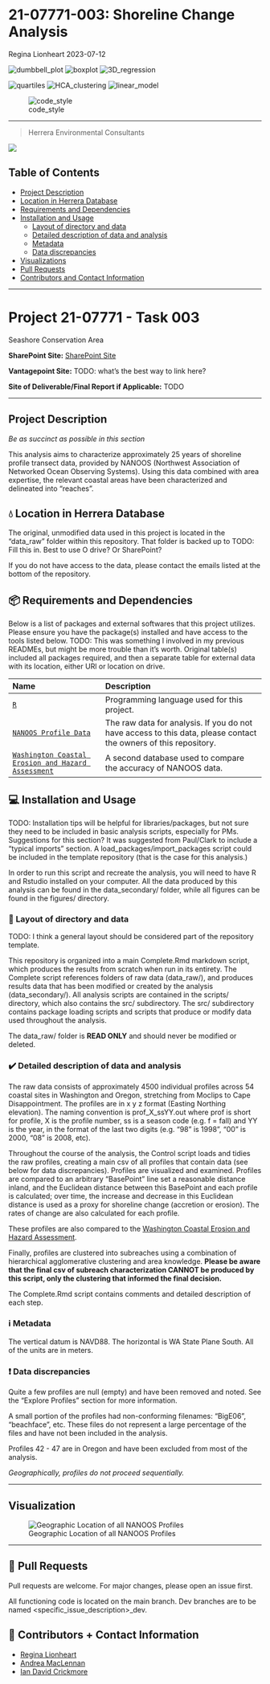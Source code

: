21-07771-003: Shoreline Change Analysis
================
Regina Lionheart
2023-07-12

![dumbbell_plot](https://img.shields.io/badge/plot-dumbbell-%231D455C)
![boxplot](https://img.shields.io/badge/plot-boxplot-%231D455C)
![3D_regression](https://img.shields.io/badge/plot-3D%20regression-%231D455C)

![quartiles](https://img.shields.io/badge/stats-quartiles-%233ECDA3)
![HCA_clustering](https://img.shields.io/badge/stats-HCA%20clustering-%233ECDA3)
![linear_model](https://img.shields.io/badge/stats-linear%20model-%233ECDA3)

<figure>
<img src="https://img.shields.io/badge/style-needs%20checking-red"
alt="code_style" />
<figcaption aria-hidden="true">code_style</figcaption>
</figure>

------------------------------------------------------------------------

> Herrera Environmental Consultants

![](images_output/Herrera_lockup_4c.png)

## Table of Contents

- [Project Description](#Project-Description)
- [Location in Herrera Database](#Location-in-Herrera-Database)  
- [Requirements and Dependencies](#Requirements-and-Dependencies)
- [Installation and Usage](#Installation-and-Usage)
  - [Layout of directory and data](#Layout-of-directory-and-data)
  - [Detailed description of data and
    analysis](#Detailed-description-of-data-and-analysis)
  - [Metadata](#Metadata)
  - [Data discrepancies](#Data-discrepancies)
- [Visualizations](#Visualization)
- [Pull Requests](#Pull-Requests)
- [Contributors and Contact
  Information](#Contributors-and-Contact-Information)

------------------------------------------------------------------------

# Project 21-07771 - Task 003

Seashore Conservation Area

**SharePoint Site:** [SharePoint
Site](https://herrerainc.sharepoint.com/teams/21-07771-002)

**Vantagepoint Site:** TODO: what’s the best way to link here?

**Site of Deliverable/Final Report if Applicable:** TODO

------------------------------------------------------------------------

## Project Description

*Be as succinct as possible in this section*

This analysis aims to characterize approximately 25 years of shoreline
profile transect data, provided by NANOOS (Northwest Association of
Networked Ocean Observing Systems). Using this data combined with area
expertise, the relevant coastal areas have been characterized and
delineated into “reaches”.

## :droplet: Location in Herrera Database

The original, unmodified data used in this project is located in the
“data_raw” folder within this repository. That folder is backed up to
TODO: Fill this in. Best to use O drive? Or SharePoint?

If you do not have access to the data, please contact the emails listed
at the bottom of the repository.

## 📦 Requirements and Dependencies

Below is a list of packages and external softwares that this project
utilizes. Please ensure you have the package(s) installed and have
access to the tools listed below. TODO: This was something I involved in
my previous READMEs, but might be more trouble than it’s worth. Original
table(s) included all packages required, and then a separate table for
external data with its location, either URl or location on drive.

| Name                                                                                                                                            | Description                                                                                                      |
|:------------------------------------------------------------------------------------------------------------------------------------------------|:-----------------------------------------------------------------------------------------------------------------|
| [`R`](https://www.r-project.org/)                                                                                                               | Programming language used for this project.                                                                      |
| [`NANOOS Profile Data`](https://nvs.nanoos.org/BeachMapping)                                                                                    | The raw data for analysis. If you do not have access to this data, please contact the owners of this repository. |
| [`Washington Coastal Erosion and Hazard Assessment`](https://waecy.maps.arcgis.com/apps/View/index.html?appid=389d0a3ce642485db912d4a416a56e25) | A second database used to compare the accuracy of NANOOS data.                                                   |

## :computer: Installation and Usage

TODO: Installation tips will be helpful for libraries/packages, but not
sure they need to be included in basic analysis scripts, especially for
PMs. Suggestions for this section? It was suggested from Paul/Clark to
include a “typical imports” section. A load_packages/import_packages
script could be included in the template repository (that is the case
for this analysis.)

In order to run this script and recreate the analysis, you will need to
have R and Rstudio installed on your computer. All the data produced by
this analysis can be found in the data_secondary/ folder, while all
figures can be found in the figures/ directory.

### :arrows_counterclockwise: Layout of directory and data

TODO: I think a general layout should be considered part of the
repository template.

This repository is organized into a main Complete.Rmd markdown script,
which produces the results from scratch when run in its entirety. The
Complete script references folders of raw data (data_raw/), and produces
results data that has been modified or created by the analysis
(data_secondary/). All analysis scripts are contained in the scripts/
directory, which also contains the src/ subdirectory. The src/
subdirectory contains package loading scripts and scripts that produce
or modify data used throughout the analysis.

The data_raw/ folder is **READ ONLY** and should never be modified or
deleted.

### :heavy_check_mark: Detailed description of data and analysis

The raw data consists of approximately 4500 individual profiles across
54 coastal sites in Washington and Oregon, stretching from Moclips to
Cape Disappointment. The profiles are in x y z format (Easting Northing
elevation). The naming convention is prof_X_ssYY.out where prof is short
for profile, X is the profile number, ss is a season code (e.g. f =
fall) and YY is the year, in the format of the last two digits
(e.g. “98” is 1998”, “00” is 2000, “08” is 2008, etc).

Throughout the course of the analysis, the Control script loads and
tidies the raw profiles, creating a main csv of all profiles that
contain data (see below for data discrepancies). Profiles are visualized
and examined. Profiles are compared to an arbitrary “BasePoint” line set
a reasonable distance inland, and the Euclidean distance between this
BasePoint and each profile is calculated; over time, the increase and
decrease in this Euclidean distance is used as a proxy for shoreline
change (accretion or erosion). The rates of change are also calculated
for each profile.

These profiles are also compared to the [Washington Coastal Erosion and
Hazard
Assessment](https://waecy.maps.arcgis.com/apps/View/index.html?appid=389d0a3ce642485db912d4a416a56e25).

Finally, profiles are clustered into subreaches using a combination of
hierarchical agglomerative clustering and area knowledge. **Please be
aware that the final csv of subreach characterization CANNOT be produced
by this script, only the clustering that informed the final decision.**

The Complete.Rmd script contains comments and detailed description of
each step.

### :information_source: Metadata

The vertical datum is NAVD88. The horizontal is WA State Plane South.
All of the units are in meters.

### :exclamation: Data discrepancies

Quite a few profiles are null (empty) and have been removed and noted.
See the “Explore Profiles” section for more information.

A small portion of the profiles had non-conforming filenames: “BigE06”,
“beachface”, etc. These files do not represent a large percentage of the
files and have not been included in the analysis.

Profiles 42 - 47 are in Oregon and have been excluded from most of the
analysis.

*Geographically, profiles do not proceed sequentially.*

------------------------------------------------------------------------

## Visualization

<figure>
<img src="images_output/Fig1_ShorelineTransects1024_1.png"
alt="Geographic Location of all NANOOS Profiles" />
<figcaption aria-hidden="true">Geographic Location of all NANOOS
Profiles</figcaption>
</figure>

------------------------------------------------------------------------

## 🔧 Pull Requests

Pull requests are welcome. For major changes, please open an issue
first.

All functioning code is located on the main branch. Dev branches are to
be named <specific_issue_description>\_dev.

## 💬 Contributors + Contact Information

- [Regina Lionheart](https://github.com/R-Lionheart)
- [Andrea
  MacLennan](https://www.herrerainc.com/team-member/andrea-maclennan/)
- [Ian David
  Crickmore](https://www.herrerainc.com/team-member/ian-david-crickmore/)
